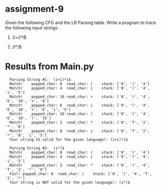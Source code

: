 # assignment-9
Given the following CFG and the LR Parsing table. Write a program to trace the following input strings:

  1) (i+i)*i$
  
  2) (i*)$
  
# Results from Main.py 
      Parsing String #1:  (i+i)*i$
      Match!	popped_char: 0	read_char: (	stack: ['0', '(', '4']
      Match!	popped_char: 4	read_char: i	stack: ['0', '(', '4', 'i', '5']
      Match!	popped_char: 10	read_char: +	stack: ['0', '(', '4', 'E', '10', '+', '6']
      Match!	popped_char: 6	read_char: i	stack: ['0', '(', '4', 'E', '10', '+', '6', 'i', '5']
      Match!	popped_char: 10	read_char: )	stack: ['0', '(', '4', 'E', '10', ')', '15']
      Match!	popped_char: 2	read_char: *	stack: ['0', 'T', '2', '*', '8']
      Match!	popped_char: 8	read_char: i	stack: ['0', 'T', '2', '*', '8', 'i', '5']
      Your string IS valid for the given language!: (i+i)*i$

      Parsing String #2:  (i*)$
      Match!	popped_char: 0	read_char: (	stack: ['0', '(', '4']
      Match!	popped_char: 4	read_char: i	stack: ['0', '(', '4', 'i', '5']
      Match!	popped_char: 2	read_char: *	stack: ['0', '(', '4', 'T', '2', '*', '8']
      Fail!	popped_char: 8	read_char: )	stack: ['0', '(', '4', 'T', '2', '*']
      Your string is NOT valid for the given language!: (i*)$
